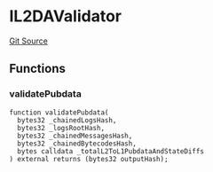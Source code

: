 # IL2DAValidator
[Git Source](https://github.com/matter-labs/zksync-contracts/blob/c6e73735b89a4b474234f6471e326125c9069f15/contracts/l2-contracts/interfaces/IL2DAValidator.sol)


## Functions
### validatePubdata


```solidity
function validatePubdata(
  bytes32 _chainedLogsHash,
  bytes32 _logsRootHash,
  bytes32 _chainedMessagesHash,
  bytes32 _chainedBytecodesHash,
  bytes calldata _totalL2ToL1PubdataAndStateDiffs
) external returns (bytes32 outputHash);
```

